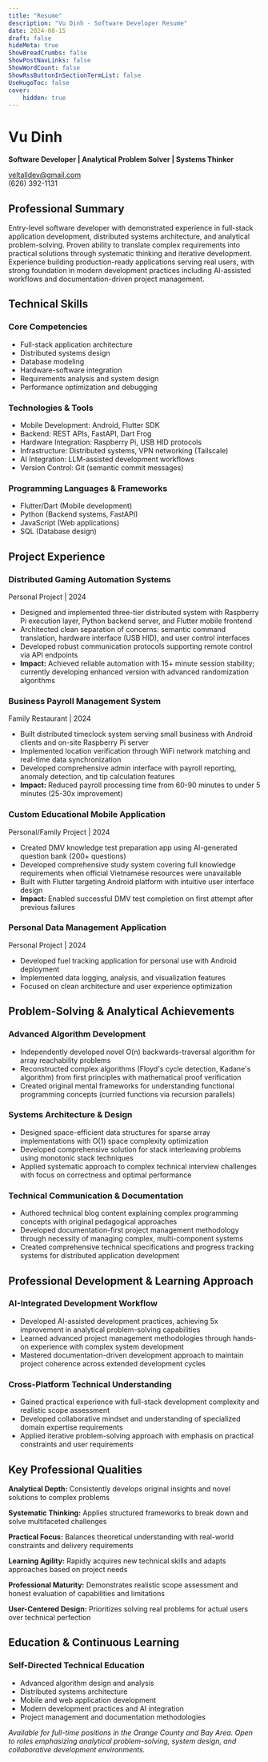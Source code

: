 ```yaml
---
title: "Resume"
description: "Vu Dinh - Software Developer Resume"
date: 2024-08-15
draft: false
hideMeta: true
ShowBreadCrumbs: false
ShowPostNavLinks: false
ShowWordCount: false
ShowRssButtonInSectionTermList: false
UseHugoToc: false
cover:
    hidden: true
---
```


<div class="resume-header">
<div class="resume-header-top">
<div class="resume-header-left">

# Vu Dinh
**Software Developer | Analytical Problem Solver | Systems Thinker**

</div>
<div class="resume-contact">

veltalldev@gmail.com  
(626) 392-1131

</div>
</div>
</div>

## Professional Summary

Entry-level software developer with demonstrated experience in full-stack application development, distributed systems architecture, and analytical problem-solving. Proven ability to translate complex requirements into practical solutions through systematic thinking and iterative development. Experience building production-ready applications serving real users, with strong foundation in modern development practices including AI-assisted workflows and documentation-driven project management.

## Technical Skills

<div class="skills-grid">
<div class="skill-category">

### Core Competencies
- Full-stack application architecture
- Distributed systems design
- Database modeling
- Hardware-software integration
- Requirements analysis and system design
- Performance optimization and debugging

</div>

<div class="skill-category">

### Technologies & Tools
- Mobile Development: Android, Flutter SDK
- Backend: REST APIs, FastAPI, Dart Frog
- Hardware Integration: Raspberry Pi, USB HID protocols
- Infrastructure: Distributed systems, VPN networking (Tailscale)
- AI Integration: LLM-assisted development workflows
- Version Control: Git (semantic commit messages)

</div>
<div class="skill-category">

### Programming Languages & Frameworks
- Flutter/Dart (Mobile development)
- Python (Backend systems, FastAPI)
- JavaScript (Web applications)
- SQL (Database design)

</div>
</div>

## Project Experience

<div class="project">
<div class="project-header">

<h3> Distributed Gaming Automation Systems</h3>
<span class="project-date">Personal Project | 2024</span>

</div>

- Designed and implemented three-tier distributed system with Raspberry Pi execution layer, Python backend server, and Flutter mobile frontend
- Architected clean separation of concerns: semantic command translation, hardware interface (USB HID), and user control interfaces
- Developed robust communication protocols supporting remote control via API endpoints
- **Impact:** Achieved reliable automation with 15+ minute session stability; currently developing enhanced version with advanced randomization algorithms

</div>

<div class="project">
<div class="project-header">

<h3>Business Payroll Management System</h3>
<span class="project-date">Family Restaurant | 2024</span>

</div>

- Built distributed timeclock system serving small business with Android clients and on-site Raspberry Pi server
- Implemented location verification through WiFi network matching and real-time data synchronization
- Developed comprehensive admin interface with payroll reporting, anomaly detection, and tip calculation features
- **Impact:** Reduced payroll processing time from 60-90 minutes to under 5 minutes (25-30x improvement)

</div>

<div class="project">
<div class="project-header">

<h3>Custom Educational Mobile Application</h3>
<span class="project-date">Personal/Family Project | 2024</span>

</div>

- Created DMV knowledge test preparation app using AI-generated question bank (200+ questions)
- Developed comprehensive study system covering full knowledge requirements when official Vietnamese resources were unavailable
- Built with Flutter targeting Android platform with intuitive user interface design
- **Impact:** Enabled successful DMV test completion on first attempt after previous failures

</div>

<div class="project">
<div class="project-header">

<h3>Personal Data Management Application</h3>
<span class="project-date">Personal Project | 2024</span>

</div>

- Developed fuel tracking application for personal use with Android deployment
- Implemented data logging, analysis, and visualization features
- Focused on clean architecture and user experience optimization

</div>

## Problem-Solving & Analytical Achievements

<div class="achievement-category">

### Advanced Algorithm Development
- Independently developed novel O(n) backwards-traversal algorithm for array reachability problems
- Reconstructed complex algorithms (Floyd's cycle detection, Kadane's algorithm) from first principles with mathematical proof verification
- Created original mental frameworks for understanding functional programming concepts (curried functions via recursion parallels)

</div>

<div class="achievement-category">

### Systems Architecture & Design
- Designed space-efficient data structures for sparse array implementations with O(1) space complexity optimization
- Developed comprehensive solution for stack interleaving problems using monotonic stack techniques
- Applied systematic approach to complex technical interview challenges with focus on correctness and optimal performance

</div>

<div class="achievement-category">

### Technical Communication & Documentation
- Authored technical blog content explaining complex programming concepts with original pedagogical approaches
- Developed documentation-first project management methodology through necessity of managing complex, multi-component systems
- Created comprehensive technical specifications and progress tracking systems for distributed application development

</div>

## Professional Development & Learning Approach

<div class="development-category">

### AI-Integrated Development Workflow
- Developed AI-assisted development practices, achieving 5x improvement in analytical problem-solving capabilities
- Learned advanced project management methodologies through hands-on experience with complex system development
- Mastered documentation-driven development approach to maintain project coherence across extended development cycles

</div>

<div class="development-category">

### Cross-Platform Technical Understanding
- Gained practical experience with full-stack development complexity and realistic scope assessment
- Developed collaborative mindset and understanding of specialized domain expertise requirements
- Applied iterative problem-solving approach with emphasis on practical constraints and user requirements

</div>

## Key Professional Qualities

<div class="qualities-grid">
<div class="quality">

**Analytical Depth:** Consistently develops original insights and novel solutions to complex problems

</div>
<div class="quality">

**Systematic Thinking:** Applies structured frameworks to break down and solve multifaceted challenges

</div>
<div class="quality">

**Practical Focus:** Balances theoretical understanding with real-world constraints and delivery requirements

</div>
<div class="quality">

**Learning Agility:** Rapidly acquires new technical skills and adapts approaches based on project needs

</div>
<div class="quality">

**Professional Maturity:** Demonstrates realistic scope assessment and honest evaluation of capabilities and limitations

</div>
<div class="quality">

**User-Centered Design:** Prioritizes solving real problems for actual users over technical perfection

</div>
</div>

## Education & Continuous Learning

<div class="education">

### Self-Directed Technical Education
- Advanced algorithm design and analysis
- Distributed systems architecture
- Mobile and web application development
- Modern development practices and AI integration
- Project management and documentation methodologies

</div>

<div class="availability">

*Available for full-time positions in the Orange County and Bay Area. Open to roles emphasizing analytical problem-solving, system design, and collaborative development environments.*
